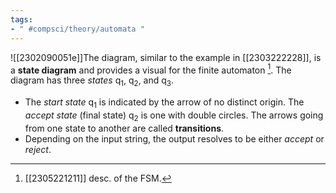 ```yaml
---
tags:
- " #compsci/theory/automata "
---
```


![[2302090051e]]The diagram, similar to the example in [[2303222228]], is a **state diagram** and provides a visual for the finite automaton [^1]. The diagram has three *states* q$_{1}$, q$_{2}$, and q$_{3}$.
- The *start state* q$_{1}$ is indicated by the arrow of no distinct origin. The *accept state* (final state) q$_{2}$ is one with double circles. The arrows going from one state to another are called **transitions**.
- Depending on the input string, the output resolves to be either *accept* or *reject*. <!--SR:!2023-12-07,196,270!2025-02-04,513,290-->

[^1]: [[2305221211]] desc. of the FSM.
